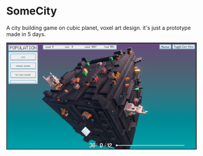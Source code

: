 # SomeCity
A city building game on cubic planet, voxel art design. it's just a prototype made in 5 days.

![alt text](cover.png)
